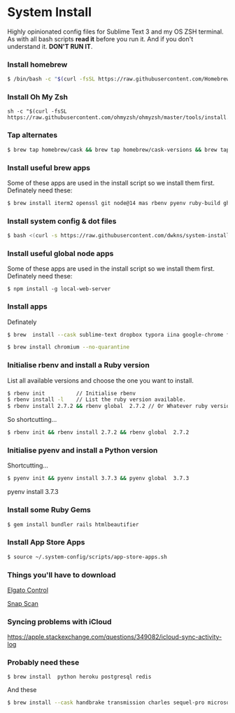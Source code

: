 # System Install
Highly opinionated config files for Sublime Text 3 and my OS ZSH terminal.
As with all bash scripts **read it** before you run it. And if you don't understand it. **DON'T RUN IT**.


### Install homebrew

````bash
$ /bin/bash -c "$(curl -fsSL https://raw.githubusercontent.com/Homebrew/install/HEAD/install.sh)"
````

### Install Oh My Zsh
```` 
sh -c "$(curl -fsSL https://raw.githubusercontent.com/ohmyzsh/ohmyzsh/master/tools/install.sh)"
```` 

### Tap alternates 

````bash
$ brew tap homebrew/cask && brew tap homebrew/cask-versions && brew tap homebrew/cask-fonts && brew tap homebrew/services && brew tap heroku/brew
````

### Install useful brew apps
Some of these apps are used in the install script so we install them first.
Definately need these:
````bash
$ brew install iterm2 openssl git node@14 mas rbenv pyenv ruby-build gh jq jo svn yarn netlify-cli coreutils
````

### Install system config & dot files

````bash
$ bash <(curl -s https://raw.githubusercontent.com/dwkns/system-install/master/install.sh)
````


### Install useful global node apps
Some of these apps are used in the install script so we install them first.
Definately need these:
```` 
$ npm install -g local-web-server 
````




### Install apps  
Definately 
````bash
$ brew  install --cask sublime-text dropbox typora iina google-chrome firefox-developer-edition firefox notion visual-studio-code 1Password slack soulver figma sketch grammarly postman font-fira-code
````
````bash
$ brew install chromium --no-quarantine
````

<!-- Loom? -->
<!-- sizzy google-drive-file-stream omnigraffle -->

### Initialise rbenv and install a Ruby version
List all available versions and choose the one you want to install.

````bash
$ rbenv init          // Initialise rbenv 
$ rbenv install -l    // List the ruby version available. 
$ rbenv install 2.7.2 && rbenv global  2.7.2 // Or Whatever ruby version you want
````
So shortcutting...
````bash
$ rbenv init && rbenv install 2.7.2 && rbenv global  2.7.2 
````

### Initialise pyenv and install a Python version
Shortcutting...
````bash
$ pyenv init && pyenv install 3.7.3 && pyenv global  3.7.3
````

pyenv install 3.7.3

### Install some Ruby Gems

````bash
$ gem install bundler rails htmlbeautifier 
````


### Install App Store Apps
```bash
$ source ~/.system-config/scripts/app-store-apps.sh
```

### Things you'll have to download
[Elgato Control](https://www.elgato.com/en/gaming/downloads)

[Snap Scan](http://scansnap.fujitsu.com/global/dl/mac-1100-s1300i.html)




### Syncing problems with iCloud
https://apple.stackexchange.com/questions/349082/icloud-sync-activity-log


### Probably need these
```` 
$ brew install  python heroku postgresql redis  
````
And these
````bash
$ brew install --cask handbrake transmission charles sequel-pro microsoft-office grammarly postbox loom
````


